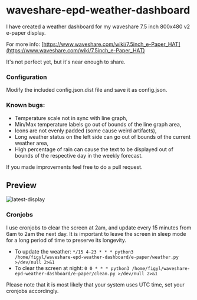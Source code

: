 # waveshare-epd-weather-dashboard

I have created a weather dashboard for my waveshare 7.5 inch 800x480 v2 e-paper display.

For more info: [https://www.waveshare.com/wiki/7.5inch_e-Paper_HAT](https://www.waveshare.com/wiki/7.5inch_e-Paper_HAT)

It's not perfect yet, but it's near enough to share.
### Configuration
Modify the included config.json.dist file and save it as config.json.

### Known bugs:
- Temperature scale not in sync with line graph,
- Min/Max temperature labels go out of bounds of the line graph area,
- Icons are not evenly padded (some cause weird artifacts),
- Long weather status on the left side can go out of bounds of the current weather area,
- High percentage of rain can cause the text to be displayed out of bounds of the respective day in the weekly forecast.

If you made improvements feel free to do a pull request.

## Preview
![latest-display](https://github.com/figyl/waveshare-epd-weather-dashboard/assets/73833646/d0cf471f-4be3-494b-9fed-1a68d7e43e7d)

### Cronjobs

I use cronjobs to clear the screen at 2am, and update every 15 minutes from 6am to 2am the next day.
It is important to leave the screen in sleep mode for a long period of time to preserve its longevity.

- To update the weather:
``
*/15 4-23 * * * python3 /home/figyl/waveshare-epd-weather-dashboard/e-paper/weather.py >/dev/null 2>&1
``
- To clear the screen at night:
``
0 0 * * * python3 /home/figyl/waveshare-epd-weather-dashboard/e-paper/clean.py >/dev/null 2>&1
``

Please note that it is most likely that your system uses UTC time, set your cronjobs accordingly.
